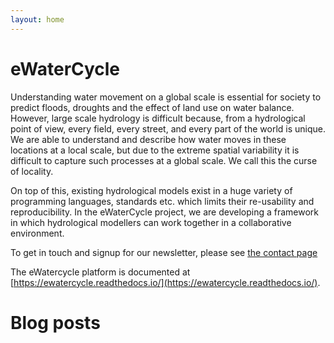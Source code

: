 ```yaml
---
layout: home
---
```


# eWaterCycle

Understanding water movement on a global scale is essential for society
to predict floods, droughts and the effect of land use on water balance.
However, large scale hydrology is difficult because, from a hydrological
point of view, every field, every street, and every part of the world is
unique. We are able to understand and describe how water moves in these
locations at a local scale, but due to the extreme spatial variability
it is difficult to capture such processes at a global scale. We call
this the curse of locality.

On top of this, existing hydrological models exist in a huge variety of
programming languages, standards etc. which limits their re-usability
and reproducibility. In the eWaterCycle project, we are developing
a framework in which hydrological modellers can work together in a
collaborative environment.

To get in touch and signup for our newsletter, please see [the contact page](/contact)

The eWatercycle platform is documented at [https://ewatercycle.readthedocs.io/](https://ewatercycle.readthedocs.io/).

# Blog posts
